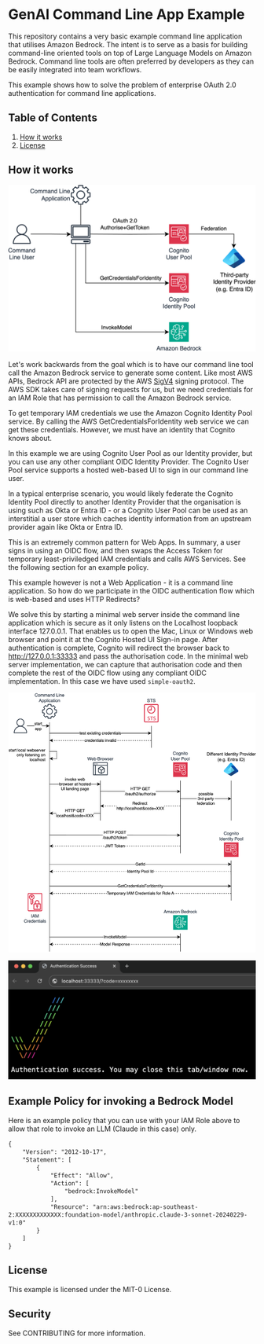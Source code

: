 # GenAI Command Line App Example

This repository contains a very basic example command line application that utilises Amazon Bedrock. The intent is to serve as a basis for building command-line oriented tools on top of Large Language Models on Amazon Bedrock. Command line tools are often preferred by developers as they can be easily integrated into team workflows.

This example shows how to solve the problem of enterprise OAuth 2.0 authentication for command line applications.

## Table of Contents

1. [How it works](#About)
2. [License](#License)

## How it works <a name="About"></a>

![architecture](docs/CmdLine.png)

Let's work backwards from the goal which is to have our command line tool call the Amazon Bedrock service to generate some content. Like most AWS APIs, Bedrock API are protected by the AWS [SigV4](https://docs.aws.amazon.com/IAM/latest/UserGuide/reference_aws-signing.html) signing protocol. The AWS SDK takes care of signing requests for us, but we need credentials for an IAM Role that has permission to call the Amazon Bedrock service.

To get temporary IAM credentials we use the Amazon Cognito Identity Pool service. By calling the AWS GetCredentialsForIdentity web service we can get these credentials. However, we must have an identity that Cognito knows about.

In this example we are using Cognito User Pool as our Identity provider, but you can use any other compliant OIDC Identity Provider. The Cognito User Pool service supports a hosted web-based UI to sign in our command line user.

In a typical enterprise scenario, you would likely federate the Cognito Identity Pool directly to another Identity Provider that the organisation is using such as Okta or Entra ID - or a Cognito User Pool can be used as an interstitial a user store which caches identity information from an upstream provider again like Okta or Entra ID.

This is an extremely common pattern for Web Apps. In summary, a user signs in using an OIDC flow, and then swaps the Access Token for temporary least-priviledged IAM credentials and calls AWS Services. See the following section for an example policy.

This example however is not a Web Application - it is a command line application. So how do we participate in the OIDC authentication flow which is web-based and uses HTTP Redirects?

We solve this by starting a minimal web server inside the command line application which is secure as it only listens on the Localhost loopback interface 127.0.0.1. That enables us to open the Mac, Linux or Windows web browser and point it at the Cognito Hosted UI Sign-in page. After authentication is complete, Cognito will redirect the browser back to http://127.0.0.1:33333 and pass the authorisation code. In the minimal web server implementation, we can capture that authorisation code and then complete the rest of the OIDC flow using any compliant OIDC implementation. In this case we have used `simple-oauth2`.

![architecture](docs/CmdLine-AuthFlow.png)

![architecture](docs/AuthSuccess.png)

## Example Policy for invoking a Bedrock Model

Here is an example policy that you can use with your IAM Role above to allow that role to invoke an LLM (Claude in this case) only.

```
{
    "Version": "2012-10-17",
    "Statement": [
        {
            "Effect": "Allow",
            "Action": [
                "bedrock:InvokeModel"
            ],
            "Resource": "arn:aws:bedrock:ap-southeast-2:XXXXXXXXXXXXX:foundation-model/anthropic.claude-3-sonnet-20240229-v1:0"
        }
    ]
}
```

## License <a name="License"></a>

This example is licensed under the MIT-0 License.

## Security

See CONTRIBUTING for more information.
